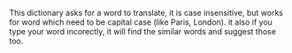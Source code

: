 This dictionary asks for a word to translate, it is case insensitive, but works for word which need to be capital case (like Paris, London).
it also if you type your word incorectly, it will find the similar words and suggest those too.
